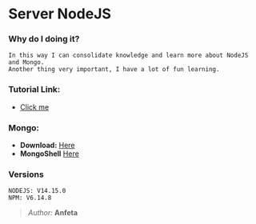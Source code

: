 # Server NodeJS

### **Why do I doing it?**
```
In this way I can consolidate knowledge and learn more about NodeJS and Mongo. 
Another thing very important, I have a lot of fun learning.
```

### **Tutorial Link:**

* [Click me](https://towardsdatascience.com/build-a-rest-api-with-node-express-and-mongodb-937ff95f23a5)


### **Mongo:**

* **Download:** [Here](https://www.mongodb.com/try/download/community)
* **MongoShell** [Here](https://docs.mongodb.com/v4.4/mongo/)



### **Versions**
```
NODEJS: V14.15.0
NPM: V6.14.8
```


> *Author:* <b>Anfeta</b>